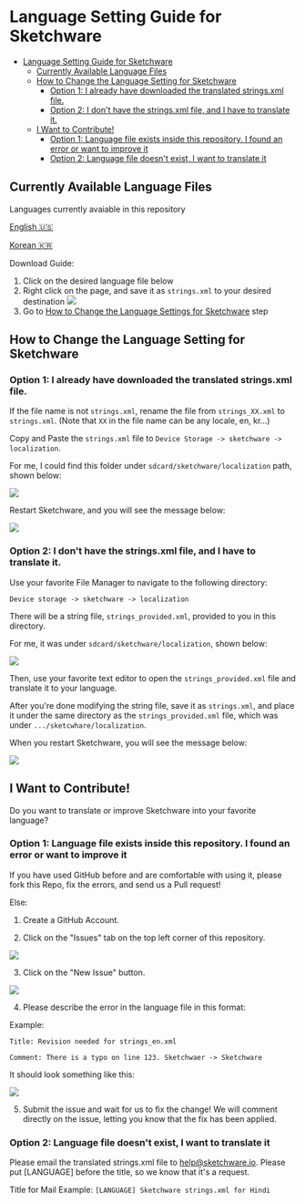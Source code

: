 # Language Setting Guide for Sketchware

- [Language Setting Guide for Sketchware](#language-setting-guide-for-sketchware)
    - [Currently Available Language Files](#currently-available-language-files)
    - [How to Change the Language Setting for Sketchware](#how-to-change-the-language-setting-for-sketchware)
        - [Option 1: I already have downloaded the translated strings.xml file.](#option-1-i-already-have-downloaded-the-translated-stringsxml-file)
        - [Option 2: I don't have the strings.xml file, and I have to translate it.](#option-2-i-dont-have-the-stringsxml-file-and-i-have-to-translate-it)
    - [I Want to Contribute!](#i-want-to-contribute)
        - [Option 1: Language file exists inside this repository. I found an error or  want to improve it](#option-1-language-file-exists-inside-this-repository-i-found-an-error-or-want-to-improve-it)
        - [Option 2: Language file doesn't exist, I want to translate it](#option-2-language-file-doesnt-exist-i-want-to-translate-it)

## Currently Available Language Files

Languages currently avaiable in this repository

[English 🇺🇸](https://raw.githubusercontent.com/sketchware/strings.xml/master/strings_en.xml)

[Korean 🇰🇷](https://raw.githubusercontent.com/sketchware/strings.xml/master/strings_kr.xml)


Download Guide:

1. Click on the desired language file below
2. Right click on the page, and save it as `strings.xml` to your desired destination
![](https://github.com/sketchware/strings.xml/blob/master/screenshots/save_as.png)
3. Go to [How to Change the Language Settings for Sketchware](#how-to-change-the-language-setting-for-sketchware) step


## How to Change the Language Setting for Sketchware

### Option 1: I already have downloaded the translated strings.xml file.

If the file name is not `strings.xml`, rename the file from `strings_XX.xml` to `strings.xml`. (Note that `XX` in the file name can be any locale, en, kr...)

Copy and Paste the `strings.xml` file to `Device Storage -> sketchware -> localization`.

For me, I could find this folder under `sdcard/sketchware/localization` path, shown below:

![](https://github.com/sketchware/strings.xml/blob/master/screenshots/localization.png)

Restart Sketchware, and you will see the message below:

![](https://github.com/sketchware/strings.xml/blob/master/screenshots/patch_complete.png)

### Option 2: I don't have the strings.xml file, and I have to translate it.

Use your favorite File Manager to navigate to the following directory:

`Device storage -> sketchware -> localization`

There will be a string file, `strings_provided.xml`, provided to you in this directory.

For me, it was under `sdcard/sketchware/localization`, shown below:

![](https://github.com/sketchware/strings.xml/blob/master/screenshots/localization.png)

Then, use your favorite text editor to open the `strings_provided.xml` file and translate it to your language.

After you're done modifying the string file, save it as `strings.xml`, and place it under the same directory as the `strings_provided.xml` file, which was under `.../sketcwhare/localization`.

When you restart Sketchware, you will see the message below:

![](https://github.com/sketchware/strings.xml/blob/master/screenshots/patch_complete.png)

## I Want to Contribute!

Do you want to translate or improve Sketchware into your favorite language?

### Option 1: Language file exists inside this repository. I found an error or  want to improve it

If you have used GitHub before and are comfortable with using it, please fork this Repo, fix the errors, and send us a Pull request!

Else: 

1. Create a GitHub Account.

2. Click on the "Issues" tab on the top left corner of this repository.

![](https://github.com/sketchware/strings.xml/blob/master/screenshots/issues.png)

3. Click on the "New Issue" button.

![](https://github.com/sketchware/strings.xml/blob/master/screenshots/new_issues.png)

4. Please describe the error in the language file in this format:

Example: 

`Title: Revision needed for strings_en.xml`

`Comment: There is a typo on line 123. Sketchwaer -> Sketchware`

It should look something like this:

![](https://github.com/sketchware/strings.xml/blob/master/screenshots/issues_post.png)

5. Submit the issue and wait for us to fix the change! We will comment directly on the issue, letting you know that the fix has been applied.

### Option 2: Language file doesn't exist, I want to translate it

Please email the translated strings.xml file to [help@sketchware.io](mailto:help@sketchware.io). Please put [LANGUAGE] before the title, so we know that it's a request.

Title for Mail Example: `[LANGUAGE] Sketchware strings.xml for Hindi`

